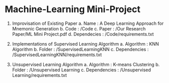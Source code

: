 # Machine-Learning Mini-Project

1. Improvisation of Existing Paper
    a. Name : A Deep Learning Approach for Mnemonic Generation
    b. Code : /Code
    c. Paper : /Our Research Paper/ML Mini Project.pdf
    d. Dependecies : /Code/requirements.txt
    
2. Implementations of Supervised Learning Algorithm
    a. Algorithm : KNN Algorithm
    b. Folder : /SupervisedLearningKNN
    c. Dependencies : /SupervisedLearningKNN/requirements.txt
    
3. Unsupervised Learning Algorithm
    a. Algorithm : K-means Clustering
    b. Folder : /Unsupervised Learning
    c. Dependencies : /Unsupervised Learning/requirements.txt

